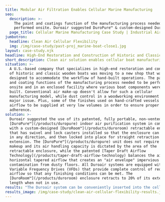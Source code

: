 ```yaml
---
title: Modular Air Filtration Enables Cellular Marine Manufacturing
seo:
  description: >-
    The paint and coatings function of the manufacturing process needed to be
    performed onsite. Duroair suggested DuroPure™ & custom-designed DuroRoom™.
  page_title: Cellular Marine Manufacturing Case Study | Industrial Air Filtration
jumbotron:
  headline: Clean Air Cellular Flexibility
  img: /img/case-study/past-proj_marine-boat-close1.jpg
layout: case-study.njk
headline: High-End Restoration and Construction of Historic and Classic Wooden Boats
short_description: Clean air solution enables cellular boat manufacturing in new facility.
situation: >-
  A U.S.-based company that specializes in high-end restoration and construction
  of historic and classic wooden boats was moving to a new shop that was
  designed to accommodate the workflow of hand-built operations. The painting
  and coating functions of the manufacturing process needed to be performed
  onsite and in an enclosed facility where various boat components were being
  built. Conventional air make-up doesn't allow for such a cellular
  manufacturing model, while dust control in a woodworking environment is a
  major issue. Plus, some of the finishes used on hand-crafted vessels require
  airflow to be supplied at very low volumes in order to ensure proper
  adherence.
solution: >-
  Duroair suggested the use of its patented, fully portable, non-vented
  [DuroPure™](/products/duropure) indoor air purification system in combination
  with a custom-designed [DuroRoom™](/products/duroroom) retractable enclosure
  that has swivel and lock casters installed so that the enclosure can be moved
  in any direction, and then locked into place for straight retraction and
  extension. The [DuroPure™](/products/duropure) unit does not require air
  makeup and its air handling capacity is dictated by the area of the
  retractable enclosure, while the patented [Taper Draft Airflow
  Technology](/products/taper-draft-airflow-technology) balances the air with
  horizontal tapered airflow that creates an "air envelope" impervious to
  contamination from dusty floors. All Duroair systems are equipped with
  Variable Frequency Drives (VFDs) that provide complete control of required
  airflow so that any finishing conditions can be met. The
  [DuroRoom™](/products/duroroom) enclosure retracts to 20% of its extended
  length when not in use.
results: "The Duroair system can be conveniently inserted into the cellular manufacturing model as needed. It provides the flexibility to produce a wide variety of lower volume components while maintaining the high productivity of larger-scale production. The finishing quality is uncompromised, while the use of existing\_floor space is maximized. Duroair provides the possibility of a historical craftsmanship environment within a financially viable business model."
results_image: /img/case-study/clean-air-cellular-flexibility-results.jpg
---
```


